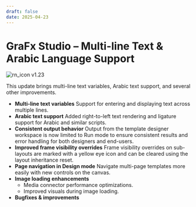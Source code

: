 ```yaml
---
draft: false
date: 2025-04-23
---
```


# GraFx Studio – Multi-line Text & Arabic Language Support

![rn_icon](/assets/icon-GraFx-Studio.svg) <span class="version-label">v1.23</span>

This update brings multi-line text variables, Arabic text support, and several other improvements.

<!-- more -->  

- **Multi-line text variables**
Support for entering and displaying text across multiple lines.
- **Arabic text support**
Added right-to-left text rendering and ligature support for Arabic and similar scripts.
- **Consistent output behavior**
Output from the template designer workspace is now limited to Run mode to ensure consistent results and error handling for both designers and end-users.
- **Improved frame visibility overrides**
Frame visibility overrides on sub-layouts are marked with a yellow eye icon and can be cleared using the layout inheritance reset.
- **Page navigation in Design mode**
Navigate multi-page templates more easily with new controls on the canvas.
- **Image loading enhancements**
    - Media connector performance optimizations.
    - Improved visuals during image loading.
- **Bugfixes & improvements**
